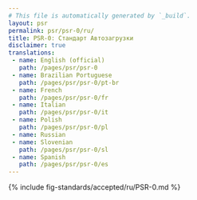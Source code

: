 ```yaml
---
# This file is automatically generated by `_build`.
layout: psr
permalink: psr/psr-0/ru/
title: PSR-0: Стандарт Автозагрузки
disclaimer: true
translations:
 - name: English (official)
   path: /pages/psr/psr-0
 - name: Brazilian Portuguese
   path: /pages/psr/psr-0/pt-br
 - name: French
   path: /pages/psr/psr-0/fr
 - name: Italian
   path: /pages/psr/psr-0/it
 - name: Polish
   path: /pages/psr/psr-0/pl
 - name: Russian
 - name: Slovenian
   path: /pages/psr/psr-0/sl
 - name: Spanish
   path: /pages/psr/psr-0/es
---
```


{% include fig-standards/accepted/ru/PSR-0.md %}